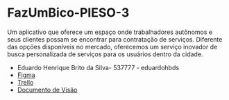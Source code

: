﻿# FazUmBico-PIESO-3
Um aplicativo que oferece um espaço onde trabalhadores autônomos e seus clientes possam se encontrar para contratação de serviços. Diferente das opções disponíveis no mercado, oferecemos um serviço inovador de  busca personalizada de serviços para os usuários dentro da cidade.

* Eduardo Henrique Brito da Silva- 537777 - eduardohbds
* [Figma](https://www.figma.com/file/58yG18OlLRq8WZILHjdDcR/PISO-3?node-id=1%3A18)
* [Trello](https://trello.com/invite/b/yYvu2Ylx/bdd4b1bce7d3d019d4b1d91003b8bd87/fazumbico-pieso3)
* [Documento de Visão](https://docs.google.com/document/d/1VVrxxJMJpBWP7dMP7G4o6PD0AA9qRbOgrWvX9cXZeEo/edit?usp=sharing)
